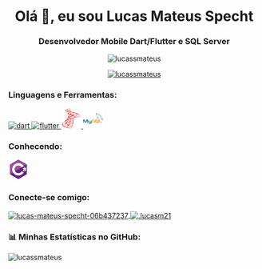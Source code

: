 <h1 align="center">Olá 👋, eu sou Lucas Mateus Specht</h1>
<h3 align="center">Desenvolvedor Mobile Dart/Flutter e SQL Server</h3>

<p align="center">
  <img src="https://komarev.com/ghpvc/?username=lucassmateus&label=Profile%20views&color=0e75b6&style=flat" alt="lucassmateus" /> 
</p>

<p align="center">
  <a href="https://github.com/ryo-ma/github-profile-trophy">
    <img src="https://github-profile-trophy.vercel.app/?username=lucassmateus&theme=flat&no-frame=true&margin-w=15" alt="lucassmateus" />
  </a> 
</p>


<h3 align="left">Linguagens e Ferramentas:</h3>
<p align="left">
  <a href="https://dart.dev" target="_blank" rel="noreferrer">
    <img src="https://www.vectorlogo.zone/logos/dartlang/dartlang-icon.svg" alt="dart" width="40" height="40"/> 
  </a> 
  <a href="https://flutter.dev" target="_blank" rel="noreferrer"> 
    <img src="https://www.vectorlogo.zone/logos/flutterio/flutterio-icon.svg" alt="flutter" width="40" height="40"/> 
  </a> 
  <a href="https://www.microsoft.com/en-us/sql-server" target="_blank" rel="noreferrer"> 
    <img src="https://raw.githubusercontent.com/devicons/devicon/master/icons/microsoftsqlserver/microsoftsqlserver-plain.svg" alt="mssql" width="40" height="40"/> 
  </a>
  <a href="https://www.mysql.com/" target="_blank" rel="noreferrer"> 
    <img src="https://raw.githubusercontent.com/devicons/devicon/master/icons/mysql/mysql-original-wordmark.svg" alt="mysql" width="40" height="40"/> 
  </a> 
</p>

<h3 align="left">Conhecendo:</h3>
<p align="left"> 
  <a href="https://learn.microsoft.com/en-us/dotnet/csharp/" target="_blank" rel="noreferrer"> 
    <img src="https://raw.githubusercontent.com/devicons/devicon/master/icons/csharp/csharp-original.svg" alt="csharp" width="40" height="40"/>
  </a> 
</p>

<h3 align="left">Conecte-se comigo:</h3>
<p align="left">
  <a href="https://linkedin.com/in/lucas-mateus-specht-06b437237" target="blank">
    <img align="center" src="https://raw.githubusercontent.com/rahuldkjain/github-profile-readme-generator/master/src/images/icons/Social/linked-in-alt.svg" alt="lucas-mateus-specht-06b437237" height="30" width="40" />
  </a>
  <a href="https://discord.gg/9522" target="blank">
    <img align="center" src="https://raw.githubusercontent.com/rahuldkjain/github-profile-readme-generator/master/src/images/icons/Social/discord.svg" alt=".lucasm21" height="30" width="40" />
  </a>
</p>

<h3 align="left">📊 Minhas Estatísticas no GitHub:</h3>
<p align="left">
  <img src="https://github-readme-stats.vercel.app/api?username=lucassmateus&show_icons=true&locale=en" alt="lucassmateus" />
</p>
